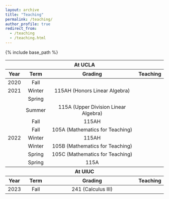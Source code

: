 ```yaml
---
layout: archive
title: "Teaching"
permalink: /teaching/
author_profile: true
redirect_from:
  - /teaching
  - /teaching.html
---
```


{% include base_path %}

<table>
    <thead>
        <tr style="text-align:center">
            <th colspan=4>At UCLA</th>
        </tr>
    </thead>
  <thead>
        <tr>
            <th style="text-align:center">Year</th>
            <th style="text-align:center">Term</th>
            <th style="text-align:center">Grading</th>
            <th style="text-align:center">Teaching</th>
        </tr>
    </thead>
    <tbody style="text-align:center">
        <tr>
            <td>2020</td>
            <td>Fall</td>
            <td rowspan=3>115AH (Honors Linear Algebra)</td>
            <td rowspan=10></td>
        </tr>
        <tr>
            <td>2021</td>
            <td>Winter</td>
        </tr>
        <tr>
            <td></td>
            <td>Spring</td>
        </tr>
        <tr>
            <td></td>
            <td>Summer</td>
            <td>115A (Upper Division Linear Algebra)</td>
        </tr>
        <tr>
              <td></td>
              <td>Fall</td>
              <td>115AH</td>
        </tr>
        <tr>
                <td></td>
                <td>Fall</td>
                <td>105A (Mathematics for Teaching)</td>
        </tr>
        <tr>
                <td>2022</td>
                <td>Winter</td>
                <td>115AH</td>
        </tr>
        <tr>
                  <td></td>
                  <td>Winter</td>
                  <td>105B (Mathematics for Teaching)</td>
          </tr>
        <tr>
                  <td></td>
                  <td>Spring</td>
                  <td>105C (Mathematics for Teaching)</td>
          </tr>
        <tr>
                  <td></td>
                  <td>Spring</td>
                  <td>115A</td>
        </tr>
    </tbody>
    <thead>
        <tr style="text-align:center">
            <th colspan=4>At UIUC</th>
        </tr>
    </thead>
    <thead style="text-align:center">
      <tr>
            <th>Year</th>
            <th>Term</th>
            <th>Grading</th>
            <th>Teaching</th>
        </tr>
    </thead>
    <tbody style="text-align:center">
    <tr>
            <td>2023</td>
            <td>Fall</td>
            <td>241 (Calculus III)</td>
            <td></td>
    </tr>
    </tbody>
</table>
